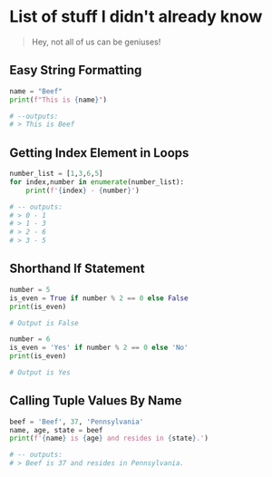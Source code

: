 # List of stuff I didn't already know
> Hey, not all of us can be geniuses!

## Easy String Formatting
```python
name = "Beef"
print(f"This is {name}")

# --outputs:
# > This is Beef
```     

## Getting Index Element in Loops
```python
number_list = [1,3,6,5]
for index,number in enumerate(number_list):
    print(f'{index} - {number}')

# -- outputs:
# > 0 - 1
# > 1 - 3
# > 2 - 6
# > 3 - 5
```

## Shorthand If Statement
```python
number = 5
is_even = True if number % 2 == 0 else False
print(is_even)

# Output is False

number = 6
is_even = 'Yes' if number % 2 == 0 else 'No'
print(is_even)

# Output is Yes
```

## Calling Tuple Values By Name
```python
beef = 'Beef', 37, 'Pennsylvania'
name, age, state = beef
print(f'{name} is {age} and resides in {state}.')

# -- outputs:
# > Beef is 37 and resides in Pennsylvania.
```